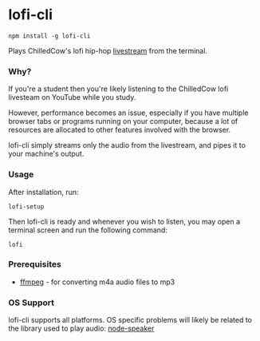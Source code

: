 # lofi-cli
`npm install -g lofi-cli` 

Plays ChilledCow's lofi hip-hop [livestream](https://www.youtube.com/watch?v=hHW1oY26kxQ) from the terminal.

### Why?
If you're a student then you're likely listening to the ChilledCow lofi livesteam on YouTube while you study. 

However, performance becomes an issue, especially if you have multiple browser tabs or programs running on your computer, because a lot of resources are allocated to other features involved with the browser. 

lofi-cli simply streams only the audio from the livestream, and pipes it to your machine's output. 

### Usage
After installation, run:
```
lofi-setup
```
Then lofi-cli is ready and whenever you wish to listen, you may open a terminal screen and run the following command:
```
lofi
```

### Prerequisites
* [ffmpeg](https://github.com/FFmpeg/FFmpeg) - for converting m4a audio files to mp3

### OS Support
lofi-cli supports all platforms. OS specific problems will likely be related to the library used to play audio: [node-speaker](https://github.com/TooTallNate/node-speaker)

